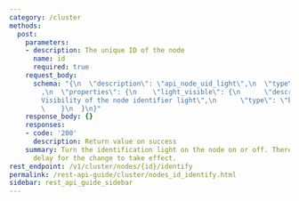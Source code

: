 ```yaml
---
category: /cluster
methods:
  post:
    parameters:
    - description: The unique ID of the node
      name: id
      required: true
    request_body:
      schema: "{\n  \"description\": \"api_node_uid_light\",\n  \"type\": \"object\"\
        ,\n  \"properties\": {\n    \"light_visible\": {\n      \"description\": \"\
        Visibility of the node identifier light\",\n      \"type\": \"boolean\"\n\
        \    }\n  }\n}"
    response_body: {}
    responses:
    - code: '200'
      description: Return value on success
    summary: Turn the identification light on the node on or off. There may be a slight
      delay for the change to take effect.
rest_endpoint: /v1/cluster/nodes/{id}/identify
permalink: /rest-api-guide/cluster/nodes_id_identify.html
sidebar: rest_api_guide_sidebar
---
```

